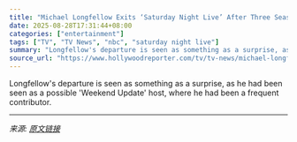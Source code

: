 ```yaml
---
title: "Michael Longfellow Exits ‘Saturday Night Live’ After Three Seasons"
date: 2025-08-28T17:31:44+08:00
categories: ["entertainment"]
tags: ["TV", "TV News", "nbc", "saturday night live"]
summary: "Longfellow's departure is seen as something as a surprise, as he had been seen as a possible 'Weekend Update' host, where he had been a frequent contributor."
source_url: "https://www.hollywoodreporter.com/tv/tv-news/michael-longfellow-exits-saturday-night-live-nbc-1236355984/"
---
```


Longfellow's departure is seen as something as a surprise, as he had been seen as a possible 'Weekend Update' host, where he had been a frequent contributor.

---

*来源: [原文链接](https://www.hollywoodreporter.com/tv/tv-news/michael-longfellow-exits-saturday-night-live-nbc-1236355984/)*
